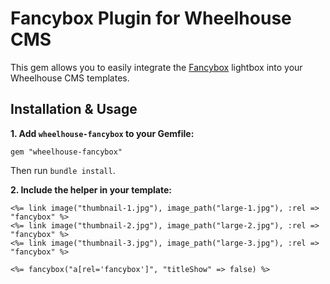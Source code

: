 Fancybox Plugin for Wheelhouse CMS
==================================

This gem allows you to easily integrate the [Fancybox](http://fancybox.net/) lightbox into your Wheelhouse CMS templates.

Installation & Usage
--------------------

**1. Add `wheelhouse-fancybox` to your Gemfile:**

    gem "wheelhouse-fancybox"

Then run `bundle install`.
  
**2. Include the helper in your template:**

    <%= link image("thumbnail-1.jpg"), image_path("large-1.jpg"), :rel => "fancybox" %>
    <%= link image("thumbnail-2.jpg"), image_path("large-2.jpg"), :rel => "fancybox" %>
    <%= link image("thumbnail-3.jpg"), image_path("large-3.jpg"), :rel => "fancybox" %>
    
    <%= fancybox("a[rel='fancybox']", "titleShow" => false) %> 
